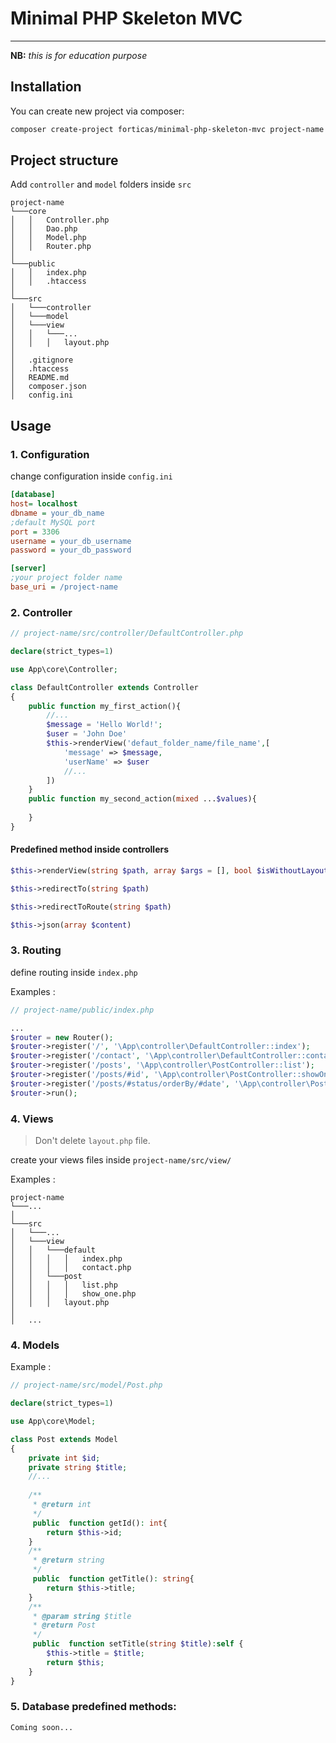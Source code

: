 # Minimal PHP Skeleton MVC

***
**NB:** *this is for education purpose*

## Installation

You can create new project via composer:

```bash
composer create-project forticas/minimal-php-skeleton-mvc project-name
```

## Project structure

Add `controller` and `model` folders inside `src`

```
project-name
└───core
│   │   Controller.php
│   │   Dao.php
│   │   Model.php
│   │   Router.php
│   
└───public
│   │   index.php
│   │   .htaccess
│   
└───src
│   └───controller
│   └───model
│   └───view
│   │   └───...
│   │   │   layout.php
│   
│   .gitignore
│   .htaccess
│   README.md
│   composer.json
│   config.ini
```

## Usage
### 1. Configuration

change configuration inside `config.ini`

```ini
[database]
host= localhost
dbname = your_db_name
;default MySQL port
port = 3306
username = your_db_username
password = your_db_password

[server]
;your project folder name
base_uri = /project-name
```

### 2. Controller

```php
// project-name/src/controller/DefaultController.php

declare(strict_types=1)

use App\core\Controller;

class DefaultController extends Controller
{
    public function my_first_action(){
        //...
        $message = 'Hello World!';
        $user = 'John Doe'
        $this->renderView('defaut_folder_name/file_name',[
            'message' => $message,
            'userName' => $user
            //...
        ])
    } 
    public function my_second_action(mixed ...$values){
        
    }
}
```
#### Predefined method inside controllers
```php
$this->renderView(string $path, array $args = [], bool $isWithoutLayout = false)
```
```php
$this->redirectTo(string $path)
```
```php
$this->redirectToRoute(string $path)
```
```php
$this->json(array $content)
```

### 3. Routing

define routing inside `index.php`

Examples : 
```php
// project-name/public/index.php

...
$router = new Router();
$router->register('/', '\App\controller\DefaultController::index');
$router->register('/contact', '\App\controller\DefaultController::contact');
$router->register('/posts', '\App\controller\PostController::list');
$router->register('/posts/#id', '\App\controller\PostController::showOne');
$router->register('/posts/#status/orderBy/#date', '\App\controller\PostController::showWithStatusAndOrderBy');
$router->run();
```

### 4. Views
> Don't delete `layout.php` file.

create your views files inside `project-name/src/view/`

Examples :
```
project-name 
└───...
│
└───src
│   └───...
│   └───view
│   │   └───default
│   │   │   │   index.php
│   │   │   │   contact.php
│   │   └───post
│   │   │   │   list.php
│   │   │   │   show_one.php
│   │   │   layout.php
│   
│   ...
```

### 4. Models
Example : 
```php
// project-name/src/model/Post.php

declare(strict_types=1)

use App\core\Model;

class Post extends Model
{
    private int $id;
    private string $title;
    //...
    
    /**
     * @return int
     */
     public  function getId(): int{
        return $this->id;
    }
    /**
     * @return string
     */
     public  function getTitle(): string{
        return $this->title;
    }
    /**
     * @param string $title
     * @return Post
     */
     public  function setTitle(string $title):self {
        $this->title = $title;
        return $this;
    }
}
```

### 5. Database predefined methods:

`Coming soon...`